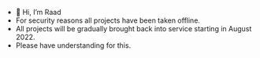 - 👋 Hi, I’m Raad
- For security reasons all projects have been taken offline.
- All projects will be gradually brought back into service starting in August 2022.
- Please have understanding for this.

<!---
Raadrsr/Raadrsr is a ✨ special ✨ repository because its `README.md` (this file) appears on your GitHub profile.
You can click the Preview link to take a look at your changes.
--->
